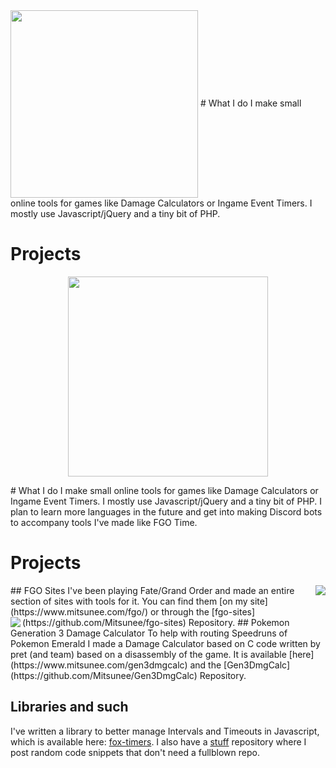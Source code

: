 <img src="https://www.mitsunee.com/assets/img/logo3.png" width="300px" align="center">
# What I do
I make small online tools for games like Damage Calculators or Ingame Event Timers. I mostly use Javascript/jQuery and a tiny bit of PHP.

# Projects

<p align="center">
<img src="https://www.mitsunee.com/assets/img/logo3.png" width="320px">
</p>
# What I do
I make small online tools for games like Damage Calculators or Ingame Event Timers. I mostly use Javascript/jQuery and a tiny bit of PHP. I plan to learn more languages in the future and get into making Discord bots to accompany tools I've made like FGO Time.

# Projects

<img src="https://www.mitsunee.com/fgo/assets/icons/fgo-index.png" align="right">
## FGO Sites
I've been playing Fate/Grand Order and made an entire section of sites with tools for it.  
You can find them [on my site](https://www.mitsunee.com/fgo/) or through the [fgo-sites](https://github.com/Mitsunee/fgo-sites) Repository.

<img src="https://www.mitsunee.com/gen3dmgcalc/i/mons/icons/384.png" align="left">
## Pokemon Generation 3 Damage Calculator
To help with routing Speedruns of Pokemon Emerald I made a Damage Calculator based on C code written by pret (and team) based on a disassembly of the game. It is available [here](https://www.mitsunee.com/gen3dmgcalc) and the [Gen3DmgCalc](https://github.com/Mitsunee/Gen3DmgCalc) Repository.

## Libraries and such
I've written a library to better manage Intervals and Timeouts in Javascript, which is available here: [fox-timers](https://github.com/Mitsunee/fox-timers). I also have a [stuff](https://github.com/Mitsunee/stuff) repository where I post random code snippets that don't need a fullblown repo.
